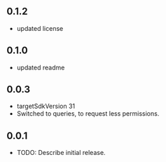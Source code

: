 ## 0.1.2
* updated license

## 0.1.0
* updated readme

## 0.0.3
* targetSdkVersion 31
* Switched to queries, to request less permissions.

## 0.0.1
* TODO: Describe initial release.
